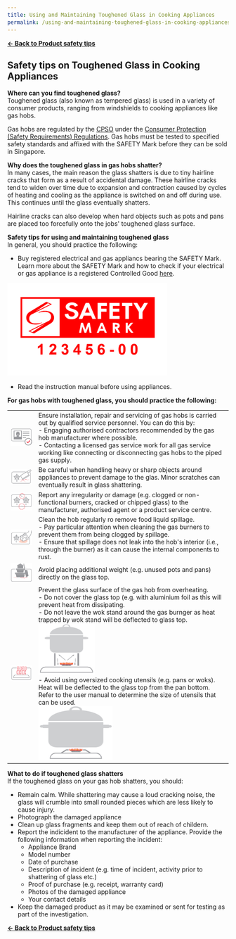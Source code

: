 ```yaml
---
title: Using and Maintaining Toughened Glass in Cooking Appliances
permalink: /using-and-maintaining-toughened-glass-in-cooking-appliances
---
```


**[&#8592; Back to Product safety tips](/consumers/product-safety-tips/home-appliances-and-furniture)**

## Safety tips on Toughened Glass in Cooking Appliances

**Where can you find toughened glass?**<br>
Toughened glass (also known as tempered glass) is used in a variety of consumer products, ranging from windshields to cooking appliances like gas hobs.

Gas hobs are regulated by the [CPSO](/about/overview) under the [Consumer Protection (Safety Requirements) Regulations](/suppliers/cpsr/overview-of-cpsr). Gas hobs must be tested to specified safety standards and affixed with the SAFETY Mark before they can be sold in Singapore. 

**Why does the toughened glass in gas hobs shatter?**<br>
In many cases, the main reason the glass shatters is due to tiny hairline cracks that form as a result of accidental damage. These hairline cracks tend to widen over time due to expansion and contraction caused by cycles of heating and cooling as the appliance is switched on and off during use. This continues until the glass eventually shatters. 

Hairline cracks can also develop when hard objects such as pots and pans are placed too forcefully onto the jobs' toughened glass surface. 

**Safety tips for using and maintaining toughened glass**<br>
In general, you should practice the following:
* Buy registered electrical and gas appliancs bearing the SAFETY Mark. Learn more about the SAFETY Mark and how to check if your electrical or gas appliance is a registered Controlled Good [here](/consumers/choose-safer-products/look-for-the-safety-mark).
<img src="/images/about-us/safety-mark.jpg" alt="SAFETY Mark" style="width:363.5px;height:210px;">

* Read the instruction manual before using appliances.

**For gas hobs with toughened glass, you should practice the following:**<br>

|   |   |
|---|---|
|![tip1](/images/product-safety-tips/toughened-glass/tg-tip1.png)|Ensure installation, repair and servicing of gas hobs is carried out by qualified service personnel. You can do this by: <br> - Engaging authorised contractors recommended by the gas hob manufacturer where possible.<br> - Contacting a licensed gas service work for all gas service working like connecting or disconnecting gas hobs to the piped gas supply.|
|![tip2](/images/product-safety-tips/toughened-glass/tg-tip2.png)|Be careful when handling heavy or sharp objects around appliances to prevent damage to the glas. Minor scratches can eventually result in glass shattering.|
|![tip3](/images/product-safety-tips/toughened-glass/tg-tip3.png)|Report any irregularity or damage (e.g. clogged or non-functional burners, cracked or chipped glass) to the manufacturer, authorised agent or a product service centre.|
|![tip4](/images/product-safety-tips/toughened-glass/tg-tip4.png)|Clean the hob regularly ro remove food liquid spillage.<br> - Pay particular attention when cleaning the gas burners to prevent them from being clogged by spillage.<br> - Ensure that spillage does not leak into the hob's interior (i.e., through the burner) as it can cause the internal components to rust.|
|![tip5](/images/product-safety-tips/toughened-glass/tg-tip5.png)|Avoid placing additional weight (e.g. unused pots and pans) directly on the glass top.|
|![tip6](/images/product-safety-tips/toughened-glass/tg-tip6-1.png)|Prevent the glass surface of the gas hob from overheating.<br> - Do not cover the glass top (e.g. with aluminium foil as this will prevent heat from dissipating.<br> - Do not leave the wok stand around the gas burnger as heat trapped by wok stand will be deflected to glass top.<br> <img src="/images/product-safety-tips/toughened-glass/tg-tip6-2.png" alt="tip6-2" style="width:129.5px;height:117px;"><br> - Avoid using oversized cooking utensils (e.g. pans or woks). Heat will be deflected to the glass top from the pan bottom. Refer to the user manual to determine the size of utensils that can be used.<br> <img src="/images/product-safety-tips/toughened-glass/tg-tip6-3.png" alt="tip6-3" style="width:169.5px;height:123px;"><br>|

**What to do if toughened glass shatters**<br>
If the toughened glass on your gas hob shatters, you should:

* Remain calm. While shattering may cause a loud cracking noise, the glass will crumble into small rounded pieces which are less likely to cause injury.
* Photograph the damaged appliance
* Clean up glass fragments and keep them out of reach of childern.
* Report the indicident to the manufacturer of the appliance. Provide the following information when reporting the incident: 
    * Appliance Brand
    * Model number
    * Date of purchase
    * Description of incident (e.g. time of incident, activity prior to shattering of glass etc.)
    * Proof of purchase (e.g. receipt, warranty card)
    * Photos of the damaged appliance 
    * Your contact details
* Keep the damaged product as it may be examined or sent for testing as part of the investigation.


**[&#8592; Back to Product safety tips](/consumers/product-safety-tips/home-appliances-and-furniture)**

